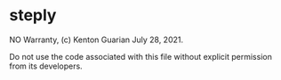 # steply

NO Warranty, (c) Kenton Guarian July 28, 2021.

Do not use the code associated with this file without explicit permission from its developers.